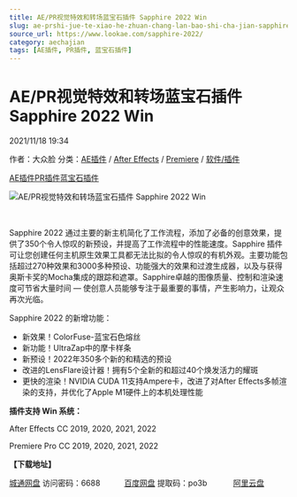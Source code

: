 ```yaml
---
title: AE/PR视觉特效和转场蓝宝石插件 Sapphire 2022 Win
slug: ae-prshi-jue-te-xiao-he-zhuan-chang-lan-bao-shi-cha-jian-sapphire-2022-win
source_url: https://www.lookae.com/sapphire-2022/
category: aechajian
tags: [AE插件, PR插件, 蓝宝石插件]
---
```

# AE/PR视觉特效和转场蓝宝石插件 Sapphire 2022 Win

2021/11/18 19:34

作者：大众脸
分类：[AE插件](https://www.lookae.com/after-effects/aechajian/) / [After Effects](https://www.lookae.com/after-effects/) / [Premiere](https://www.lookae.com/qitarjcj/premierezy/) / [软件/插件](https://www.lookae.com/qitarjcj/)

[AE插件](https://www.lookae.com/tag/ae%e6%8f%92%e4%bb%b6/)[PR插件](https://www.lookae.com/tag/pr%e6%8f%92%e4%bb%b6/)[蓝宝石插件](https://www.lookae.com/tag/%e8%93%9d%e5%ae%9d%e7%9f%b3%e6%8f%92%e4%bb%b6/)

![AE/PR视觉特效和转场蓝宝石插件 Sapphire 2022 Win](https://www.lookae.com/wp-content/uploads/2021/11/Sapphire-2022.jpg "AE/PR视觉特效和转场蓝宝石插件 Sapphire 2022 Win-LookAE.com")

[﻿﻿﻿](https://cloud.video.taobao.com//play/u/705956171/p/1/e/6/t/1/337656354070.mp4)

Sapphire 2022 通过主要的新主机简化了工作流程，添加了必备的创意效果，提供了350个令人惊叹的新预设，并提高了工作流程中的性能速度。Sapphire 插件可让您创建任何主机原生效果工具都无法比拟的令人惊叹的有机外观。主要功能包括超过270种效果和3000多种预设、功能强大的效果和过渡生成器，以及与获得奥斯卡奖的Mocha集成的跟踪和遮罩。Sapphire卓越的图像质量、控制和渲染速度可节省大量时间 — 使创意人员能够专注于最重要的事情，产生影响力，让观众再次光临。

Sapphire 2022 的新增功能：

* 新效果！ColorFuse-蓝宝石色熔丝
* 新功能！UltraZap中的摩卡样条
* 新预设！2022年350多个新的和精选的预设
* 改进的LensFlare设计器！拥有5个全新的和超过40个焕发活力的耀斑
* 更快的渲染！NVIDIA CUDA 11支持Ampere卡，改进了对After Effects多帧渲染的支持，并优化了Apple M1硬件上的本机处理性能

**插件支持 Win 系统：**

After Effects CC 2019, 2020, 2021, 2022

Premiere Pro CC 2019, 2020, 2021, 2022

**【下载地址】**

[城通网盘](https://url62.ctfile.com/f/680462-521212692-833db2) 访问密码：6688           [百度网盘](https://pan.baidu.com/s/1WibkKjyzeJ_VEEJIWMkQbw) 提取码：po3b            [阿里云盘](https://www.aliyundrive.com/s/ySYNqL18xnH)
